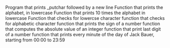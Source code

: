 Program that prints _putchar followed by a new line
Function that prints the alphabet, in lowercase
Function that prints 10 times the alphabet in lowercase
Function that checks for lowercse character
function that checks for alphabetic character
function that prints the sign of a number
function that computes the absolute value of an integer
function that print last digit of a number
function that prints every minute of the day of Jack Bauer, starting from 00:00 to 23:59
